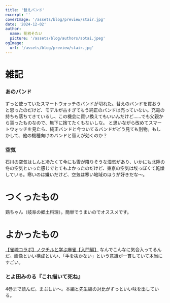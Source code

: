 ```yaml
---
title: '替えバンド'
excerpt: ''
coverImage: '/assets/blog/preview/stair.jpg'
date: '2024-12-02'
author:
  name: 花初そたい
  picture: '/assets/blog/authors/sotai.jpeg'
ogImage:
  url: '/assets/blog/preview/stair.jpg'
---
```

# 雑記
### あのバンド
ずっと使っていたスマートウォッチのバンドが切れた。替えのバンドを買おうと思ったのだけど、モデルが古すぎてもう純正のバンドは売っていない。充電の持ちも落ちてきているし、この機会に買い換えてもいいんだけど……でも父親から貰ったものなので、無下に捨てたくもないしな。
と思いながら改めてスマートウォッチを見たら、純正バンドと今ついてるバンドがどう見ても別物。もしかして、他の機種向けのバンドと替えが効くのか？

### 空気
石川の空気はしんと冷たくて今にも雪が降りそうな湿気があり、いかにも北陸の冬の空気といった感じでとてもよかったのだけど、東京の空気は埃っぽくて乾燥している。寒いのは嫌いだけど、空気は寒い地域のほうが好きだな～。

# つくったもの
鶏ちゃん（岐阜の郷土料理）。簡単でうまいのでオススメです。

# よかったもの
[【雀魂コラボ】ノクチルと学ぶ麻雀【入門編】](https://note.com/ogf4s2lks/n/nca1612068ee9)
なんでこんなに気合入ってるんだ。画像といい構成といい、「手を抜かない」という意識が一貫していて本当にすごい。

### とよ田みのる『これ描いて死ね』
4巻まで読んだ。まぶしい～。本編と先生編の対比がずっといい味を出している。